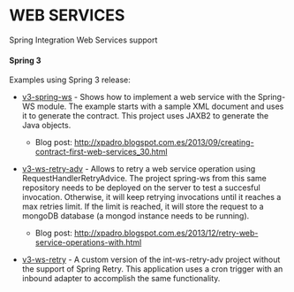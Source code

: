 # WEB SERVICES
Spring Integration Web Services support
#### Spring 3
Examples using Spring 3 release:

* [v3-spring-ws] - Shows how to implement a web service with the Spring-WS module. The example starts with a sample XML document and uses it to generate the contract. This project uses JAXB2 to generate the Java objects.
  * Blog post: http://xpadro.blogspot.com.es/2013/09/creating-contract-first-web-services_30.html

* [v3-ws-retry-adv] - Allows to retry a web service operation using RequestHandlerRetryAdvice. The project spring-ws from this same repository needs to be deployed on the server to test a succesful invocation. Otherwise, it will keep retrying invocations until it reaches a max retries limit. If the limit is reached, it will store the request to a mongoDB database (a mongod instance needs to be running).
  * Blog post: http://xpadro.blogspot.com.es/2013/12/retry-web-service-operations-with.html

* [v3-ws-retry] - A custom version of the int-ws-retry-adv project without the support of Spring Retry. This application uses a cron trigger with an inbound adapter to accomplish the same functionality.



   [v3-spring-ws]: https://github.com/xpadro/spring-integration/tree/master/webservices/v3-spring-ws
   [v3-ws-retry-adv]: https://github.com/xpadro/spring-integration/tree/master/webservices/v3-ws-retry-adv
   [v3-ws-retry]: https://github.com/xpadro/spring-integration/tree/master/webservices/v3-ws-retry
   
